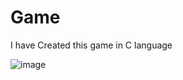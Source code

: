 # Game
I have Created this game in C language 


![image](https://user-images.githubusercontent.com/77733806/201909868-e0a20b0d-84ec-4e30-b5b4-79d6b9e80d15.png)
